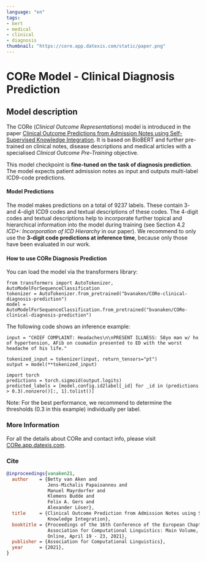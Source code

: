 ```yaml
---
language: "en"
tags:
- bert
- medical
- clinical
- diagnosis
thumbnail: "https://core.app.datexis.com/static/paper.png"
---
```


# CORe Model - Clinical Diagnosis Prediction

## Model description

The CORe (_Clinical Outcome Representations_) model is introduced in the paper [Clinical Outcome Predictions from Admission Notes using Self-Supervised Knowledge Integration](https://www.aclweb.org/anthology/2021.eacl-main.75.pdf).
It is based on BioBERT and further pre-trained on clinical notes, disease descriptions and medical articles with a specialised _Clinical Outcome Pre-Training_ objective.

This model checkpoint is **fine-tuned on the task of diagnosis prediction**.
The model expects patient admission notes as input and outputs multi-label ICD9-code predictions.

#### Model Predictions
The model makes predictions on a total of 9237 labels. These contain 3- and 4-digit ICD9 codes and textual descriptions of these codes. The 4-digit codes and textual descriptions help to incorporate further topical and hierarchical information into the model during training (see Section 4.2 _ICD+: Incorporation of ICD Hierarchy_ in our paper). We recommend to only use the **3-digit code predictions at inference time**, because only those have been evaluated in our work.

#### How to use CORe Diagnosis Prediction

You can load the model via the transformers library:
```
from transformers import AutoTokenizer, AutoModelForSequenceClassification
tokenizer = AutoTokenizer.from_pretrained("bvanaken/CORe-clinical-diagnosis-prediction")
model = AutoModelForSequenceClassification.from_pretrained("bvanaken/CORe-clinical-diagnosis-prediction")
```

The following code shows an inference example:

```
input = "CHIEF COMPLAINT: Headaches\n\nPRESENT ILLNESS: 58yo man w/ hx of hypertension, AFib on coumadin presented to ED with the worst headache of his life."

tokenized_input = tokenizer(input, return_tensors="pt")
output = model(**tokenized_input)

import torch
predictions = torch.sigmoid(output.logits)
predicted_labels = [model.config.id2label[_id] for _id in (predictions > 0.3).nonzero()[:, 1].tolist()]
```
Note: For the best performance, we recommend to determine the thresholds (0.3 in this example) individually per label.


### More Information

For all the details about CORe and contact info, please visit [CORe.app.datexis.com](http://core.app.datexis.com/).

### Cite

```bibtex
@inproceedings{vanaken21,
  author    = {Betty van Aken and
               Jens-Michalis Papaioannou and
               Manuel Mayrdorfer and
               Klemens Budde and
               Felix A. Gers and
               Alexander Löser},
  title     = {Clinical Outcome Prediction from Admission Notes using Self-Supervised
               Knowledge Integration},
  booktitle = {Proceedings of the 16th Conference of the European Chapter of the
               Association for Computational Linguistics: Main Volume, {EACL} 2021,
               Online, April 19 - 23, 2021},
  publisher = {Association for Computational Linguistics},
  year      = {2021},
}
```